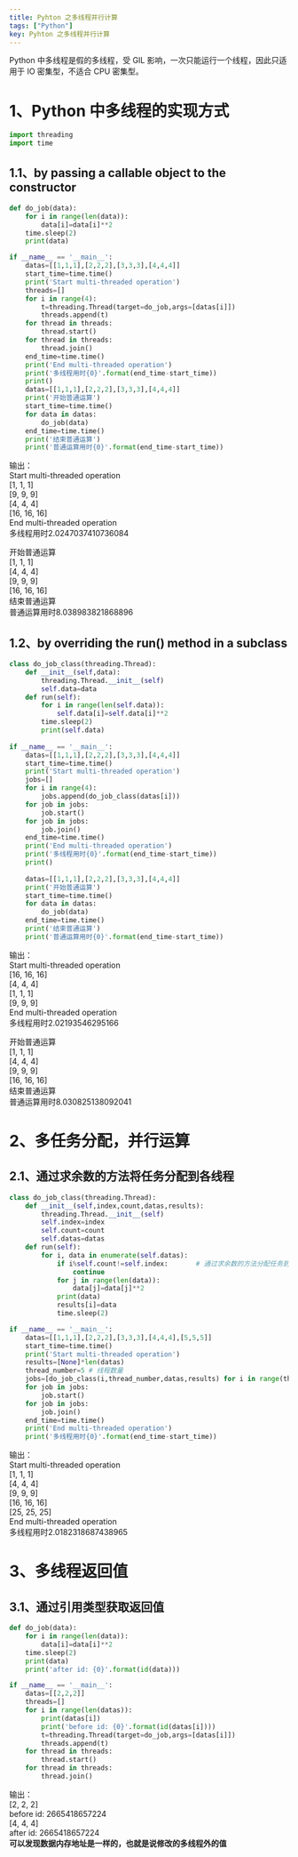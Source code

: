```yaml
---
title: Pyhton 之多线程并行计算
tags: ["Python"]
key: Pyhton 之多线程并行计算
---
```

Python 中多线程是假的多线程，受 GIL 影响，一次只能运行一个线程，因此只适用于 IO 密集型，不适合 CPU 密集型。

<!--more-->
# 1、Python 中多线程的实现方式
```python
import threading
import time
```
## 1.1、by passing a callable object to the constructor
```python
def do_job(data):
    for i in range(len(data)):
        data[i]=data[i]**2
    time.sleep(2)
    print(data)

if __name__ == '__main__':
    datas=[[1,1,1],[2,2,2],[3,3,3],[4,4,4]]
    start_time=time.time()
    print('Start multi-threaded operation')
    threads=[]
    for i in range(4):
        t=threading.Thread(target=do_job,args=[datas[i]])
        threads.append(t)
    for thread in threads:
        thread.start()
    for thread in threads:
        thread.join()
    end_time=time.time()
    print('End multi-threaded operation')
    print('多线程用时{0}'.format(end_time-start_time))
    print()
    datas=[[1,1,1],[2,2,2],[3,3,3],[4,4,4]]
    print('开始普通运算')
    start_time=time.time()
    for data in datas:
        do_job(data)
    end_time=time.time()
    print('结束普通运算')
    print('普通运算用时{0}'.format(end_time-start_time))
```
输出：  
Start multi-threaded operation  
[1, 1, 1]  
[9, 9, 9]  
[4, 4, 4]  
[16, 16, 16]  
End multi-threaded operation  
多线程用时2.0247037410736084  

开始普通运算  
[1, 1, 1]  
[4, 4, 4]  
[9, 9, 9]  
[16, 16, 16]  
结束普通运算  
普通运算用时8.038983821868896  
## 1.2、by overriding the run() method in a subclass
```python
class do_job_class(threading.Thread):
    def __init__(self,data):
        threading.Thread.__init__(self) 
        self.data=data
    def run(self):
        for i in range(len(self.data)):
            self.data[i]=self.data[i]**2
        time.sleep(2)
        print(self.data)
        
if __name__ == '__main__':
    datas=[[1,1,1],[2,2,2],[3,3,3],[4,4,4]]
    start_time=time.time()
    print('Start multi-threaded operation')
    jobs=[]
    for i in range(4):
        jobs.append(do_job_class(datas[i]))
    for job in jobs:
        job.start()
    for job in jobs:
        job.join()
    end_time=time.time()
    print('End multi-threaded operation')
    print('多线程用时{0}'.format(end_time-start_time))
    print()
    
    datas=[[1,1,1],[2,2,2],[3,3,3],[4,4,4]]
    print('开始普通运算')
    start_time=time.time()
    for data in datas:
        do_job(data)
    end_time=time.time()
    print('结束普通运算')
    print('普通运算用时{0}'.format(end_time-start_time))
```
输出：  
Start multi-threaded operation  
[16, 16, 16]  
[4, 4, 4]  
[1, 1, 1]  
[9, 9, 9]  
End multi-threaded operation  
多线程用时2.02193546295166  

开始普通运算  
[1, 1, 1]  
[4, 4, 4]  
[9, 9, 9]  
[16, 16, 16]  
结束普通运算  
普通运算用时8.030825138092041  
# 2、多任务分配，并行运算
## 2.1、通过求余数的方法将任务分配到各线程
```python
class do_job_class(threading.Thread):
    def __init__(self,index,count,datas,results):
        threading.Thread.__init__(self)
        self.index=index
        self.count=count
        self.datas=datas
    def run(self):
        for i, data in enumerate(self.datas):
            if i%self.count!=self.index:       # 通过求余数的方法分配任务到各线程
                continue
            for j in range(len(data)):
                data[j]=data[j]**2
            print(data)
            results[i]=data
            time.sleep(2)

if __name__ == '__main__':
    datas=[[1,1,1],[2,2,2],[3,3,3],[4,4,4],[5,5,5]]
    start_time=time.time()
    print('Start multi-threaded operation')
    results=[None]*len(datas)
    thread_number=5 # 线程数量
    jobs=[do_job_class(i,thread_number,datas,results) for i in range(thread_number)]
    for job in jobs:
        job.start()
    for job in jobs:
        job.join()
    end_time=time.time()
    print('End multi-threaded operation')
    print('多线程用时{0}'.format(end_time-start_time))
```
输出：  
Start multi-threaded operation  
[1, 1, 1]  
[4, 4, 4]  
[9, 9, 9]  
[16, 16, 16]  
[25, 25, 25]  
End multi-threaded operation  
多线程用时2.0182318687438965  
# 3、多线程返回值
## 3.1、通过引用类型获取返回值
```python
def do_job(data):
    for i in range(len(data)):
        data[i]=data[i]**2
    time.sleep(2)
    print(data)
    print('after id: {0}'.format(id(data)))

if __name__ == '__main__':
    datas=[[2,2,2]]
    threads=[]
    for i in range(len(datas)):
        print(datas[i])
        print('before id: {0}'.format(id(datas[i])))
        t=threading.Thread(target=do_job,args=[datas[i]])
        threads.append(t)
    for thread in threads:
        thread.start()
    for thread in threads:
        thread.join()
```
输出：  
[2, 2, 2]  
before id: 2665418657224  
[4, 4, 4]  
after id: 2665418657224  
**可以发现数据内存地址是一样的，也就是说修改的多线程外的值**
